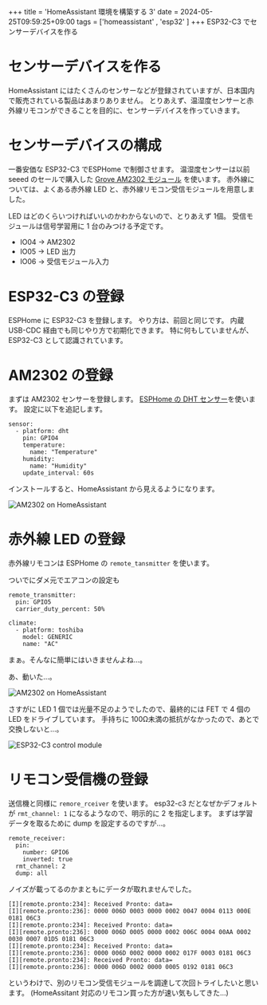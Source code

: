 +++
title = 'HomeAssistant 環境を構築する 3'
date = 2024-05-25T09:59:25+09:00
tags = ['homeassistant' , 'esp32' ]
+++
ESP32-C3 でセンサーデバイスを作る

# センサーデバイスを作る

HomeAssistant にはたくさんのセンサーなどが登録されていますが、日本国内で販売されている製品はあまりありません。
とりあえず、温湿度センサーと赤外線リモコンができることを目的に、センサーデバイスを作っていきます。

# センサーデバイスの構成

一番安価な ESP32-C3 でESPHome で制御させます。
温湿度センサーは以前 seeed のセールで購入した
[Grove AM2302 モジュール](https://jp.seeedstudio.com/Grove-Temperature-Humidity-Sensor-Pro-AM2302-DHT22.html)
を使います。
赤外線については、よくある赤外線 LED と、赤外線リモコン受信モジュールを用意しました。

LED はどのくらいつければいいのかわからないので、とりあえず 1個。
受信モジュールは信号学習用に 1 台のみつける予定です。

- IO04   → AM2302
- IO05   → LED 出力
- IO06   → 受信モジュール入力



# ESP32-C3 の登録

ESPHome に ESP32-C3 を登録します。
やり方は、前回と同じです。
内蔵 USB-CDC 経由でも同じやり方で初期化できます。
特に何もしていませんが、ESP32-C3 として認識されています。

# AM2302 の登録

まずは AM2302 センサーを登録します。
[ESPHome の DHT センサー](https://esphome.io/components/sensor/dht.html)を使います。
設定に以下を追記します。

```
sensor:
  - platform: dht
    pin: GPIO4
    temperature:
      name: "Temperature"
    humidity:
      name: "Humidity"
    update_interval: 60s
```

インストールすると、HomeAssistant から見えるようになります。

![AM2302 on HomeAssistant](/images/haos16.png)

# 赤外線 LED の登録

赤外線リモコンは ESPHome の `remote_tansmitter` を使います。

ついでにダメ元でエアコンの設定も

```
remote_transmitter:
  pin: GPIO5
  carrier_duty_percent: 50%

climate:
  - platform: toshiba
    model: GENERIC
    name: "AC"
```

まぁ。そんなに簡単にはいきませんよね…。

あ、動いた…。

![AM2302 on HomeAssistant](/images/haos17.png)

さすがに LED 1 個では光量不足のようでしたので、最終的には FET で 4 個の LED をドライブしています。
手持ちに 100Ω未満の抵抗がなかったので、あとで交換しないと…。

![ESP32-C3 control module](/images/haos18.jpg)

# リモコン受信機の登録

送信機と同様に `remore_rceiver` を使います。
esp32-c3 だとなぜかデフォルトが `rmt_channel: 1` になるようなので、明示的に 2 を指定します。
まずは学習データを取るために dump を設定するのですが…。

```
remote_receiver:
  pin:
    number: GPIO6
    inverted: true
  rmt_channel: 2
  dump: all
```

ノイズが載ってるのかまともにデータが取れませんでした。

```
[I][remote.pronto:234]: Received Pronto: data=
[I][remote.pronto:236]: 0000 006D 0003 0000 0002 0047 0004 0113 000E 0181 06C3
[I][remote.pronto:234]: Received Pronto: data=
[I][remote.pronto:236]: 0000 006D 0005 0000 0002 006C 0004 00AA 0002 0030 0007 01D5 0181 06C3
[I][remote.pronto:234]: Received Pronto: data=
[I][remote.pronto:236]: 0000 006D 0002 0000 0002 017F 0003 0181 06C3
[I][remote.pronto:234]: Received Pronto: data=
[I][remote.pronto:236]: 0000 006D 0002 0000 0005 0192 0181 06C3
```

というわけで、別のリモコン受信モジュールを調達して次回トライしたいと思います。
(HomeAssitant 対応のリモコン買った方が速い気もしてきた…)
